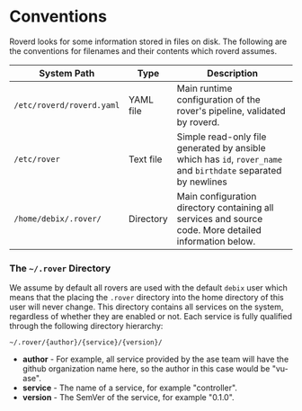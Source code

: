 # Conventions

Roverd looks for some information stored in files on disk. The following are the conventions for filenames and their contents which roverd assumes.


| System Path  | Type | Description |
|--------------|------|-------------|
| `/etc/roverd/roverd.yaml` | YAML file | Main runtime configuration of the rover's pipeline, validated by roverd. |
| `/etc/rover` | Text file | Simple read-only file generated by ansible which has `id`, `rover_name` and `birthdate` separated by newlines |
| `/home/debix/.rover/` | Directory | Main configuration directory containing all services and source code. More detailed information below. |


### The `~/.rover` Directory

We assume by default all rovers are used with the default `debix` user which means that the placing the `.rover` directory into the home directory of this user will never change. This directory contains all services on the system, regardless of whether they are enabled or not. Each service is fully qualified through the following directory hierarchy:

  

`~/.rover/{author}/{service}/{version}/`

* **author** - For example, all service provided by the ase team will have the github organization name here, so the author in this case would be "vu-ase".
* **service** - The name of a service, for example "controller".
* **version** - The SemVer of the service, for example "0.1.0".